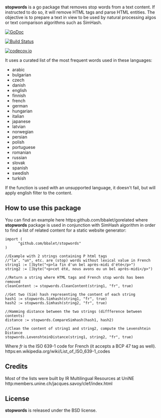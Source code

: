 **stopwords** is a go package that removes stop words from a text content.
If instructed to do so, it will remove HTML tags and parse HTML entities.
The objective is to prepare a text in view to be used by natural processing algos
or text comparison algorithms such as SimHash.

[![GoDoc](https://godoc.org/github.com/bbalet/stopwords?status.svg)](https://godoc.org/github.com/bbalet/stopwords)

[![Build Status](https://api.travis-ci.org/bbalet/stopwords.png)](https://travis-ci.org/bbalet/stopwords)

[![codecov.io](https://codecov.io/github/bbalet/stopwords/coverage.svg?branch=master)](https://codecov.io/github/bbalet/stopwords?branch=master)

It uses a curated list of the most frequent words used in these languages:
 * arabic
 * bulgarian
 * czech
 * danish
 * english
 * finnish
 * french
 * german
 * hungarian
 * italian
 * japanese
 * latvian
 * norwegian
 * persian
 * polish
 * portuguese
 * romanian
 * russian
 * slovak
 * spanish
 * swedish
 * turkish

If the function is used with an unsupported language, it doesn't fail, but will apply english filter to the content.

## How to use this package

You can find an example here https:github.com/bbalet/gorelated where **stopwords**
package is used in conjunction with SimHash algorithm in order to find a list of
related content for a static website generator:

    import (
	      "github.com/bbalet/stopwords"
    )

    //Example with 2 strings containing P html tags
    //"la", "un", etc. are (stop) words without lexical value in French
    string1 := []byte("<p>la fin d'un bel après-midi d'été</p>")
    string2 := []byte("<p>cet été, nous avons eu un bel après-midi</p>")

    //Return a string where HTML tags and French stop words has been removed
    cleanContent := stopwords.CleanContent(string1, "fr", true)

    //Get two (Sim) hash representing the content of each string
    hash1 := stopwords.Simhash(string1, "fr", true)
    hash2 := stopwords.Simhash(string2, "fr", true)

  	//Hamming distance between the two strings (diffference between contents)
  	distance := stopwords.CompareSimhash(hash1, hash2)

    //Clean the content of string1 and string2, compute the Levenshtein Distance
    stopwords.LevenshteinDistance(string1, string2, "fr", true)

Where *fr* is the ISO 639-1 code for French (it accepts a BCP 47 tag as well).
https:en.wikipedia.org/wiki/List_of_ISO_639-1_codes

## Credits

Most of the lists were built by IR Multilingual Resources at UniNE
http:members.unine.ch/jacques.savoy/clef/index.html

## License

**stopwords** is released under the BSD license.
